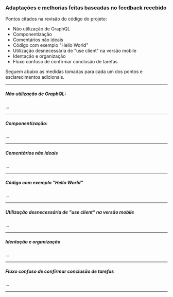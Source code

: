 ### Adaptações e melhorias feitas baseadas no feedback recebido

Pontos citados na revisão do código do projeto:
- Não utilização de GraphQL
- Componentização
- Comentários não ideais
- Código com exemplo "Hello World"
- Utilização desnecessária de "use client" na versão mobile
- Identação e organização
- Fluxo confuso de confirmar conclusão de tarefas

Seguem abaixo as medidas tomadas para cada um dos pontos e esclarecimentos adicionais.

---

##### Não utilização de GraphQL:

...

---
##### Componentização:

...

---
##### Comentários não ideais

...

---
##### Código com exemplo "Hello World"

...

---
##### Utilização desnecessária de "use client" na versão mobile

...

---
##### Identação e organização

...

---
##### Fluxo confuso de confirmar conclusão de tarefas

...

---


